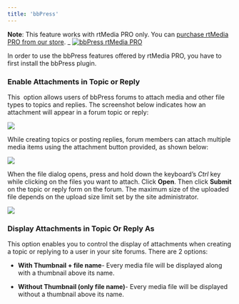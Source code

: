 ```yaml
---
title: 'bbPress'
---
```


**Note**: This feature works with rtMedia PRO only. You can [purchase rtMedia PRO from our store](https://rtcamp.com/store/rtmedia-pro/).
_
[![bbPress rtMedia PRO](http://docs.rtcamp.com/wp-content/uploads/2013/11/bbPress-rtMedia-PRO.jpg)](http://docs.rtcamp.com/wp-content/uploads/2013/11/bbPress-rtMedia-PRO.jpg)

In order to use the bbPress features offered by rtMedia PRO, you have to first install the bbPress plugin.


### Enable Attachments in Topic or Reply


This  option allows users of bbPress forums to attach media and other file types to topics and replies. The screenshot below indicates how an attachment will appear in a forum topic or reply:

[![](https://rtcamp.com/wp-content/uploads/2013/11/image.png)](https://rtcamp.com/wp-content/uploads/2013/11/image.png)

While creating topics or posting replies, forum members can attach multiple media items using the attachment button provided, as shown below:

[![](https://rtcamp.com/wp-content/uploads/2013/11/image1.png)](https://rtcamp.com/wp-content/uploads/2013/11/image1.png)

When the file dialog opens, press and hold down the keyboard’s *Ctrl* key while clicking on the files you want to attach. Click **Open**. Then click **Submit** on the topic or reply form on the forum. The maximum size of the uploaded file depends on the upload size limit set by the site administrator.

[![](https://rtcamp.com/wp-content/uploads/2013/11/image2.png)](https://rtcamp.com/wp-content/uploads/2013/11/image2.png)


### Display Attachments in Topic Or Reply As


This option enables you to control the display of attachments when creating a topic or replying to a user in your site forums. There are 2 options:

* **With Thumbnail + file name**- Every media file will be displayed along with a thumbnail above its name.

* **Without Thumbnail (only file name)**- Every media file will be displayed without a thumbnail above its name.
